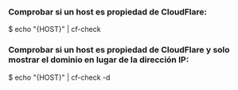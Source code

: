 ### Comprobar si un host es propiedad de CloudFlare:
$ echo "{HOST}" | cf-check
### Comprobar si un host es propiedad de CloudFlare y solo mostrar el dominio en lugar de la dirección IP:
$ echo "{HOST}" | cf-check -d
